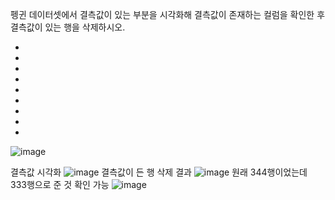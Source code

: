펭귄 데이터셋에서 결측값이 있는 부분을 시각화해 결측값이 존재하는 컬럼을 확인한 후   
결측값이 있는 행을 삭제하시오.  

-  
-  
-  
- 
-  
- 
- 
-  
- 
![image](https://github.com/sejongsmarcle/2023_Autumn_DataAnalysisStudy/assets/128311918/00fde958-90e1-4d27-aa9d-a64393e2119e)

결측값 시각화
![image](https://github.com/sejongsmarcle/2023_Autumn_DataAnalysisStudy/assets/128311918/9fc06b8e-bb38-469c-89cc-86590d9c9277)
결측값이 든 행 삭제 결과
![image](https://github.com/sejongsmarcle/2023_Autumn_DataAnalysisStudy/assets/128311918/e6d5a121-491e-4bda-88b2-1954fe8dbd5e)
원래 344행이었는데 333행으로 준 것 확인 가능
![image](https://github.com/sejongsmarcle/2023_Autumn_DataAnalysisStudy/assets/128311918/68570437-1dcd-4c2d-ba39-6ff042fd9bc3)
